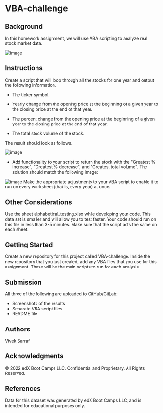 # VBA-challenge

## Background
In this homework assignment, we will use VBA scripting to analyze real stock market data.

![image](https://github.com/vivsarraf/VBA-challenge/assets/135401654/a79b41b7-6f5c-4831-be20-e1584d737c0c)

## Instructions
Create a script that will loop through all the stocks for one year and output the following information.

 * The ticker symbol.

 * Yearly change from the opening price at the beginning of a given year to the closing price at the end of that year.

 * The percent change from the opening price at the beginning of a given year to the closing price at the end of that year.

 * The total stock volume of the stock.

The result should look as follows.

![image](https://github.com/vivsarraf/VBA-challenge/assets/135401654/f3159b10-54bf-44e8-b1b8-ac8bd5871871)

* Add functionality to your script to return the stock with the "Greatest % increase", "Greatest % decrease", and "Greatest total volume". The solution should match the following image:

![image](https://github.com/vivsarraf/VBA-challenge/assets/135401654/759369c2-8b1d-4514-a6a2-a16b5b6c7683)
Make the appropriate adjustments to your VBA script to enable it to run on every worksheet (that is, every year) at once.

## Other Considerations
Use the sheet alphabetical_testing.xlsx while developing your code. This data set is smaller and will allow you to test faster. Your code should run on this file in less than 3-5 minutes.
Make sure that the script acts the same on each sheet.

## Getting Started
Create a new repository for this project called VBA-challenge. 
Inside the new repository that you just created, add any VBA files that you use for this assignment. These will be the main scripts to run for each analysis.

## Submission
All three of the following are uploaded to GitHub/GitLab:
* Screenshots of the results
* Separate VBA script files 
* README file 

## Authors
Vivek Sarraf

## Acknowledgments
© 2022 edX Boot Camps LLC. Confidential and Proprietary. All Rights Reserved.
## References
Data for this dataset was generated by edX Boot Camps LLC, and is intended for educational purposes only.


